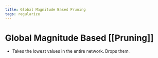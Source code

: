 ```yaml
---
title: Global Magnitude Based Pruning
tags: regularize
---
```


# Global Magnitude Based [[Pruning]]
- Takes the lowest values in the entire network. Drops them.































































